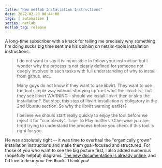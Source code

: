 ```yaml
---
title: "New netlab Installation Instructions"
date: 2022-02-23 08:44:00
tags: [ automation ]
series: netlab
netlab_tag: release
---
```

A long-time subscriber with a knack for telling me precisely why something I'm doing sucks big time sent me his opinion on netsim-tools installation instructions:

> I do not want to say it is impossible to follow your instruction but I wonder why the process is not clearly defined for someone not deeply involved in such tasks with full understanding of why to install from github, etc..
>
> Many guys do not know if they want to use libvirt. They want to use the tool simple way without studying upfront what the libvirt is - but they see libvirt WARNING - should we install libvirt then or skip the installation?. But stop, this step of libvirt installation is obligatory in the 2nd Ubuntu section. So why the libvirt warning earlier?
>
> I believe we should start really quickly to enjoy the tool before we reject it for "complexity". Time To Play matters. Otherwise you are tired trying to understand the process before you check if this tool is right for you.

He was absolutely right -- it was time to overhaul the "organically grown" installation instructions and make them goal-focused and structured. For those of you who want to see the big picture first, I also added numerous (hopefully helpful) diagrams. [The new documentation is already online](https://netsim-tools.readthedocs.io/en/latest/install.html), and I'd love to hear your feedback. Thank you!